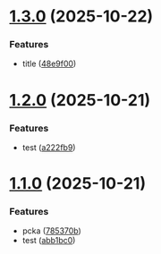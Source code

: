 # [1.3.0](https://github.com/nenoyago/semantic-testing/compare/v1.2.0...v1.3.0) (2025-10-22)


### Features

* title ([48e9f00](https://github.com/nenoyago/semantic-testing/commit/48e9f00350ebf16fab4b786bce4421f796886c8f))

# [1.2.0](https://github.com/nenoyago/semantic-testing/compare/v1.1.0...v1.2.0) (2025-10-21)


### Features

* test ([a222fb9](https://github.com/nenoyago/semantic-testing/commit/a222fb9783eb402c9c797a35c4f52d2bf269bc39))

# [1.1.0](https://github.com/nenoyago/semantic-testing/compare/v1.0.0...v1.1.0) (2025-10-21)


### Features

* pcka ([785370b](https://github.com/nenoyago/semantic-testing/commit/785370b40dfefec0209480970742a0683a9b63c5))
* test ([abb1bc0](https://github.com/nenoyago/semantic-testing/commit/abb1bc01561cabdf080f0a3230ebc9a7bd6858f2))
